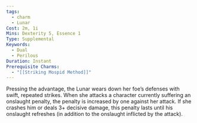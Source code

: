 ```yaml
---
tags:
  - charm
  - Lunar
Cost: 2m, 1i
Mins: Dexterity 5, Essence 1
Type: Supplemental
Keywords:
  - Dual
  - Perilous
Duration: Instant
Prerequisite Charms:
  - "[[Striking Mospid Method]]"
---
```

Pressing the advantage, the Lunar wears down her foe’s defenses with swift, repeated strikes. When she attacks a character currently suffering an onslaught penalty, the penalty is increased by one against her attack. If she crashes him or deals 3+ decisive damage, this penalty lasts until his onslaught refreshes (in addition to the onslaught inflicted by the attack).
